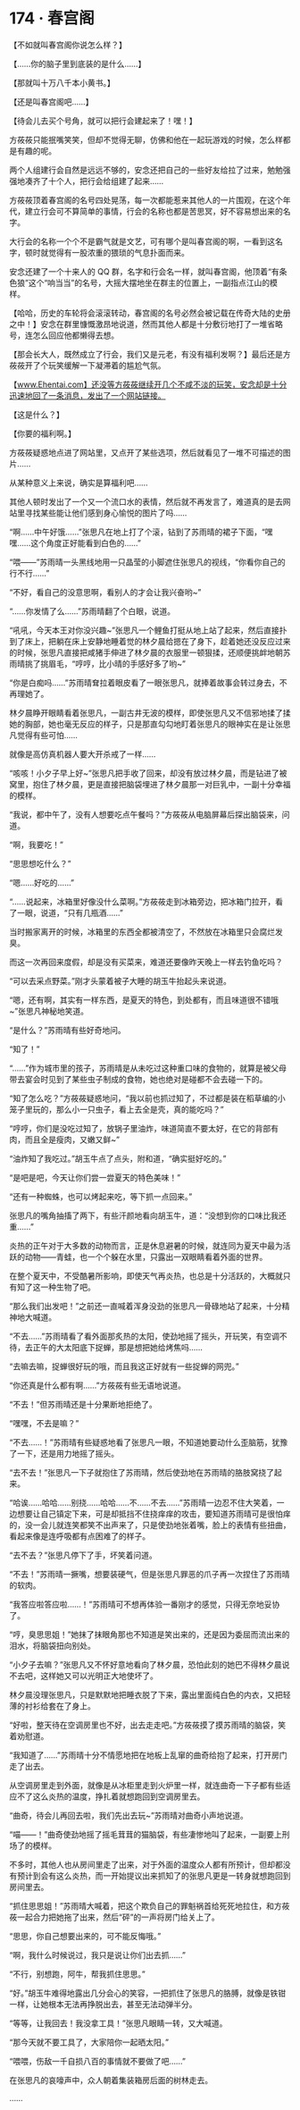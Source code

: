 # 174 · 春宫阁

【不如就叫春宫阁你说怎么样？】

【……你的脑子里到底装的是什么……】

【那就叫十万八千本小黄书。】

【还是叫春宫阁吧……】

【待会儿去买个号角，就可以把行会建起来了！嘿！】

方莜莜只能抿嘴笑笑，但却不觉得无聊，仿佛和他在一起玩游戏的时候，怎么样都是有趣的呢。

两个人组建行会自然是远远不够的，安念还把自己的一些好友给拉了过来，勉勉强强地凑齐了十个人，把行会给组建了起来……

方莜莜顶着春宫阁的名号四处晃荡，每一次都能惹来其他人的一片围观，在这个年代，建立行会可不算简单的事情，行会的名称也都是苦思冥，好不容易想出来的名字。

大行会的名称一个个不是霸气就是文艺，可有哪个是叫春宫阁的啊，一看到这名字，顿时就觉得有一股浓重的猥琐的气息扑面而来。

安念还建了一个十来人的 QQ 群，名字和行会名一样，就叫春宫阁，他顶着“有条色狼”这个“响当当”的名号，大摇大摆地坐在群主的位置上，一副指点江山的模样。

【哈哈，历史的车轮将会滚滚转动，春宫阁的名号必然会被记载在传奇大陆的史册之中！】安念在群里慷慨激昂地说道，然而其他人都是十分敷衍地打了一堆省略号，连怎么回应他都懒得去想。

【那会长大人，既然成立了行会，我们又是元老，有没有福利发啊？】最后还是方莜莜开了个玩笑缓解一下凝滞着的尴尬气氛。

【www.Ehentai.com】还没等方莜莜继续开几个不咸不淡的玩笑，安念却是十分迅速地回了一条消息，发出了一个网站链接。

【这是什么？】

【你要的福利啊。】

方莜莜疑惑地点进了网站里，又点开了某些选项，然后就看见了一堆不可描述的图片……

从某种意义上来说，确实是算福利吧……

其他人顿时发出了一个又一个流口水的表情，然后就不再发言了，难道真的是去网站里寻找某些能让他们感到身心愉悦的图片了吗……

“啊……中午好饿……”张思凡在地上打了个滚，钻到了苏雨晴的裙子下面，“嘿嘿……这个角度正好能看到白色的……”

“喂——”苏雨晴一头黑线地用一只晶莹的小脚遮住张思凡的视线，“你看你自己的行不行……”

“不好，看自己的没意思啊，看别人的才会让我兴奋哟~”

“……你发情了么……”苏雨晴翻了个白眼，说道。

“吼吼，今天本王对你没兴趣~”张思凡一个鲤鱼打挺从地上站了起来，然后直接扑到了床上，把躺在床上安静地睡着觉的林夕晨给摁在了身下，趁着她还没反应过来的时候，张思凡直接把咸猪手伸进了林夕晨的衣服里一顿狠揉，还顺便挑衅地朝苏雨晴挑了挑眉毛，“哼哼，比小晴的手感好多了哟~”

“你是白痴吗……”苏雨晴耷拉着眼皮看了一眼张思凡，就捧着故事会转过身去，不再理她了。

林夕晨睁开眼睛看着张思凡，一副古井无波的模样，即使张思凡又不信邪地揉了揉她的胸部，她也毫无反应的样子，只是那直勾勾地盯着张思凡的眼神实在是让张思凡觉得有些可怕……

就像是高仿真机器人要大开杀戒了一样……

“咳咳！小夕子早上好~”张思凡把手收了回来，却没有放过林夕晨，而是钻进了被窝里，抱住了林夕晨，更是直接把脑袋埋进了林夕晨那一对巨乳中，一副十分幸福的模样。

“我说，都中午了，没有人想要吃点午餐吗？”方莜莜从电脑屏幕后探出脑袋来，问道。

“啊，我要吃！”

“思思想吃什么？”

“嗯……好吃的……”

“……说起来，冰箱里好像没什么菜啊。”方莜莜走到冰箱旁边，把冰箱门拉开，看了一眼，说道，“只有几瓶酒……”

当时搬家离开的时候，冰箱里的东西全都被清空了，不然放在冰箱里只会腐烂发臭。

而这一次再回来度假，却是没有买菜来，难道还要像昨天晚上一样去钓鱼吃吗？

“可以去采点野菜。”刚才头蒙着被子大睡的胡玉牛抬起头来说道。

“嗯，还有啊，其实有一样东西，是夏天的特色，到处都有，而且味道很不错哦~”张思凡神秘地笑道。

“是什么？”苏雨晴有些好奇地问。

“知了！”

“……”作为城市里的孩子，苏雨晴是从未吃过这种重口味的食物的，就算是被父母带去宴会时见到了某些虫子制成的食物，她也绝对是碰都不会去碰一下的。

“知了怎么吃？”方莜莜疑惑地问，“我以前也抓过知了，不过都是装在稻草编的小笼子里玩的，那么小一只虫子，看上去全是壳，真的能吃吗？”

“哼哼，你们是没吃过知了，放锅子里油炸，味道简直不要太好，在它的背部有肉，而且全是瘦肉，又嫩又鲜~”

“油炸知了我吃过。”胡玉牛点了点头，附和道，“确实挺好吃的。”

“是吧是吧，今天让你们尝一尝夏天的特色美味！”

“还有一种蜘蛛，也可以烤起来吃，等下抓一点回来。”

张思凡的嘴角抽搐了两下，有些汗颜地看向胡玉牛，道：“没想到你的口味比我还重……”

炎热的正午对于大多数的动物而言，正是休息避暑的时候，就连同为夏天中最为活跃的动物——青蛙，也一个个躲在水里，只露出一双眼睛看着外面的世界。

在整个夏天中，不受酷暑所影响，即使天气再炎热，也总是十分活跃的，大概就只有知了这一种生物了吧。

“那么我们出发吧！”之前还一直喊着浑身没劲的张思凡一骨碌地站了起来，十分精神地大喊道。

“不去……”苏雨晴看了看外面那炙热的太阳，使劲地摇了摇头，开玩笑，有空调不待，去正午的大太阳底下捉蝉，那是想把她给烤焦吗……

“去嘛去嘛，捉蝉很好玩的哦，而且我这正好就有一些捉蝉的网兜。”

“你还真是什么都有啊……”方莜莜有些无语地说道。

“不去！”但苏雨晴还是十分果断地拒绝了。

“嘿嘿，不去是嘛？”

“不去……！”苏雨晴有些疑惑地看了张思凡一眼，不知道她要动什么歪脑筋，犹豫了一下，还是用力地摇了摇头。

“去不去！”张思凡一下子就抱住了苏雨晴，然后使劲地在苏雨晴的胳肢窝挠了起来。

“哈诶……哈哈……别挠……哈哈……不……不去……”苏雨晴一边忍不住大笑着，一边想要让自己镇定下来，可是却抵挡不住挠痒痒的攻击，要知道苏雨晴可是很怕痒的，没一会儿就连笑都笑不出声来了，只是使劲地张着嘴，脸上的表情有些扭曲，看起来像是连呼吸都有点困难了的样子。

“去不去？”张思凡停下了手，坏笑着问道。

“不去！”苏雨晴一撅嘴，想要装硬气，但是张思凡罪恶的爪子再一次捏住了苏雨晴的软肉。

“我答应啦答应啦……！”苏雨晴可不想再体验一番刚才的感觉，只得无奈地妥协了。

“哼，臭思思姐！”她抹了抹眼角那也不知道是笑出来的，还是因为委屈而流出来的泪水，将脑袋扭向别处。

“小夕子去嘛？”张思凡又不怀好意地看向了林夕晨，恐怕此刻的她巴不得林夕晨说不去吧，这样她又可以光明正大地使坏了。

林夕晨没理张思凡，只是默默地把睡衣脱了下来，露出里面纯白色的内衣，又把轻薄的衬衫给套在了身上。

“好啦，整天待在空调房里也不好，出去走走吧。”方莜莜摸了摸苏雨晴的脑袋，笑着劝慰道。

“我知道了……”苏雨晴十分不情愿地把在地板上乱窜的曲奇给抱了起来，打开房门走了出去。

从空调房里走到外面，就像是从冰柜里走到火炉里一样，就连曲奇一下子都有些适应不了这么炎热的温度，挣扎着就想跑回到空调房里去。

“曲奇，待会儿再回去啦，我们先出去玩~”苏雨晴对曲奇小声地说道。

“喵——！”曲奇使劲地摇了摇毛茸茸的猫脑袋，有些凄惨地叫了起来，一副要上刑场了的模样。

不多时，其他人也从房间里走了出来，对于外面的温度众人都有所预计，但却都没有预计到会有这么炎热，而一开始提议出来抓知了的张思凡更是一转身就想跑回到房间里去。

“抓住思思姐！”苏雨晴大喊着，把这个欺负自己的罪魁祸首给死死地拉住，和方莜莜一起合力把她拖了出来，然后“砰”的一声将房门给关上了。

“思思，你自己想要出来的，可不能反悔哦。”

“啊，我什么时候说过，我只是说让你们出去抓……”

“不行，别想跑，阿牛，帮我抓住思思。”

“好。”胡玉牛难得地露出几分会心的笑容，一把抓住了张思凡的胳膊，就像是铁钳一样，让她根本无法再挣脱出去，甚至无法动弹半分。

“等等，让我回去！我没拿工具！”张思凡眼睛一转，又大喊道。

“那今天就不要工具了，大家陪你一起晒太阳。”

“喂喂，伤敌一千自损八百的事情就不要做了吧……”

在张思凡的哀嚎声中，众人朝着集装箱房后面的树林走去。

……
